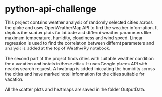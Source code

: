 # python-api-challenge
This project contains weather analysis of randomly selected cities across the globe and uses OpenWeatherMap API to find the weather information. It depicts the scatter plots for latitude and differnt weather parameters like maximum temperature, humidity, cloudiness and wind speed. Linear regression is used to find the correlation between differnt parameters and analysis is added at the top of WeatherPy notebook.<br>
<br>
The second part of the project finds cities with suitable weather condition for a vacation and hotels in those cities. It uses Google places API with nearby search request. A heatmap is added inidcating the humidity across the cities and have marked hotel information for the cities suitable for vacation.<br><br>
All the scatter plots and heatmaps are saved in the folder OutputData.